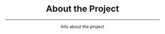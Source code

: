 <html>
<head><title>Lyrasis CST Interoperability Project</title></head>
<body>
<center><h1>About the Project</h1></center>
<hr><center>Info about the project</center>
</body>
</html>
